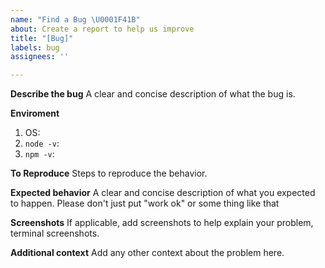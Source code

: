 ```yaml
---
name: "Find a Bug \U0001F41B"
about: Create a report to help us improve
title: "[Bug]"
labels: bug
assignees: ''

---
```


**Describe the bug**
A clear and concise description of what the bug is.

**Enviroment**
1. OS:
2. `node -v`:
3. `npm -v`:

**To Reproduce**
Steps to reproduce the behavior.

**Expected behavior**
A clear and concise description of what you expected to happen. 
Please don't just put "work ok" or some thing like that

**Screenshots**
If applicable, add screenshots to help explain your problem, terminal screenshots.

**Additional context**
Add any other context about the problem here.
